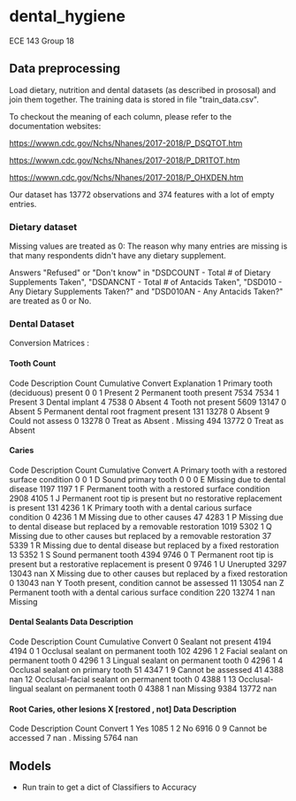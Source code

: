 # dental_hygiene
ECE 143 Group 18

## Data preprocessing

Load dietary, nutrition and dental datasets (as described in prososal) and join them together. The training data is stored in file "train_data.csv". 

To checkout the meaning of each column, please refer to the documentation websites:

https://wwwn.cdc.gov/Nchs/Nhanes/2017-2018/P_DSQTOT.htm

https://wwwn.cdc.gov/Nchs/Nhanes/2017-2018/P_DR1TOT.htm

https://wwwn.cdc.gov/Nchs/Nhanes/2017-2018/P_OHXDEN.htm


Our dataset has 13772 observations and 374 features with a lot of empty entries. 

### Dietary dataset

Missing values are treated as 0: The reason why many entries are missing is that many respondents didn't have any dietary supplement.

Answers "Refused" or "Don't know" in "DSDCOUNT - Total # of Dietary Supplements Taken", "DSDANCNT - Total # of Antacids Taken", "DSD010 - Any Dietary Supplements Taken?" and "DSD010AN - Any Antacids Taken?" are treated as 0 or No.

### Dental Dataset
Conversion Matrices :

#### Tooth Count
Code  Description	                            Count	Cumulative  Convert Explanation
1	    Primary tooth (deciduous) present	    0	    0           1       Present
2	    Permanent tooth present	                7534	7534        1       Present
3	    Dental implant	                        4	    7538        0       Absent
4	    Tooth not present	                    5609	13147       0       Absent
5	    Permanent dental root fragment present	131	    13278       0       Absent
9	    Could not assess	                    0	    13278       0       Treat as Absent
.	    Missing	                                494	    13772       0       Treat as Absent


#### Caries
Code 	Description	                                                            Count	Cumulative  Convert
A	    Primary tooth with a restored surface condition	                        0	    0           1
D	    Sound primary tooth	                                                    0	    0           0
E	    Missing due to dental disease	                                        1197	1197        1
F	    Permanent tooth with a restored surface condition	                    2908	4105        1
J	    Permanent root tip is present but no restorative replacement is present	131	    4236        1
K	    Primary tooth with a dental carious surface condition	                0	    4236        1
M	    Missing due to other causes	                                            47	    4283        1
P	    Missing due to dental disease but replaced by a removable restoration	1019	5302        1
Q	    Missing due to other causes but replaced by a removable restoration	    37	    5339        1
R	    Missing due to dental disease but replaced by a fixed restoration	    13	    5352        1
S	    Sound permanent tooth	                                                4394    9746        0
T	    Permanent root tip is present but a restorative replacement is present	0	    9746        1
U	    Unerupted	                                                            3297	13043       nan
X	    Missing due to other causes but replaced by a fixed restoration	        0	    13043       nan
Y	    Tooth present, condition cannot be assessed	                            11	    13054       nan
Z	    Permanent tooth with a dental carious surface condition	                220	    13274       1
nan	Missing	 

#### Dental Sealants Data Description

Code  Description	                                    Count	Cumulative	Convert
0	    Sealant not present	                            4194	4194	    0
1	    Occlusal sealant on permanent tooth	            102 	4296	    1
2	    Facial sealant on permanent tooth	            0	    4296	    1
3	    Lingual sealant on permanent tooth	            0	    4296	    1
4	    Occlusal sealant on primary tooth	            51	    4347	    1
9	    Cannot be assessed	                            41	    4388	    nan
12	    Occlusal-facial sealant on permanent tooth	    0	    4388	    1
13	    Occlusal-lingual sealant on permanent tooth	    0	    4388	    1
nan	    Missing	                                        9384	13772       nan

#### Root Caries, other lesions X [restored , not] Data Description
Code Description	            Count   Convert
1	    Yes	                    1085    1
2	    No	                    6916	0
9	    Cannot be accessed	    7		nan
.	    Missing	                5764	nan

## Models
- Run train to get a dict of Classifiers to Accuracy